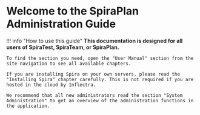 # Welcome to the SpiraPlan Administration Guide

!!! info "How to use this guide"
    **This documentation is designed for all users of SpiraTest, SpiraTeam, or SpiraPlan.**

    To find the section you need, open the "User Manual" section from the site navigation to see all available chapters.

    If you are installing Spira on your own servers, please read the "Installing Spira" chapter carefully. This is not required if you are hosted in the cloud by Inflectra.

    We recommend that all new administrators read the section "System Administration" to get an overview of the administration functions in the application.